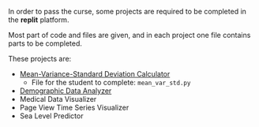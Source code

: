 In order to pass the curse, some projects are required to be completed in the **replit** platform.

Most part of code and files are given, and in each project one file contains parts to be completed.

These projects are:
* [Mean-Variance-Standard Deviation Calculator](https://github.com/freeCodeCamp/boilerplate-mean-variance-standard-deviation-calculator)
    * File for the student to complete: `mean_var_std.py`
* [Demographic Data Analyzer](https://github.com/freeCodeCamp/boilerplate-demographic-data-analyzer)
* Medical Data Visualizer
* Page View Time Series Visualizer
* Sea Level Predictor